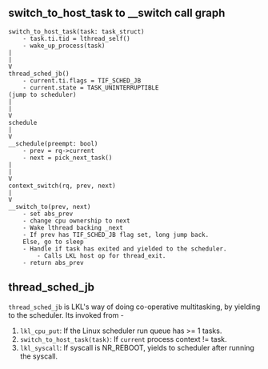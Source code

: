## switch_to_host_task to __switch call graph
```
switch_to_host_task(task: task_struct)
    - task.ti.tid = lthread_self()
    - wake_up_process(task)
|
|
V
thread_sched_jb()
    - current.ti.flags = TIF_SCHED_JB
    - current.state = TASK_UNINTERRUPTIBLE
(jump to scheduler)
|
|
V
schedule
|
V
__schedule(preempt: bool)
    - prev = rq->current
    - next = pick_next_task()
|
|
V
context_switch(rq, prev, next)
|
V
__switch_to(prev, next)
    - set abs_prev
    - change cpu ownership to next
    - Wake lthread backing _next
    - If prev has TIF_SCHED_JB flag set, long jump back.
    Else, go to sleep
    - Handle if task has exited and yielded to the scheduler.
        - Calls LKL host op for thread_exit. 
    - return abs_prev
```

## thread_sched_jb
`thread_sched_jb` is LKL's way of doing co-operative multitasking, by yielding to the scheduler. Its invoked from - 

1. `lkl_cpu_put`: If the Linux scheduler run queue has >= 1 tasks.
2. `switch_to_host_task(task)`: If `current` process context != task.
3. `lkl_syscall`: If syscall is NR_REBOOT, yields to scheduler after running the syscall.
